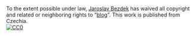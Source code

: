 To the extent possible under law,
[Jaroslav Bezdek](https://github.com/jardabezdek)
has waived all copyright and related or neighboring rights to
&ldquo;[blog](https://github.com/jardabezdek/web-blog)&rdquo;.
This work is published from Czechia.
<br/>
[![CC0](https://i.creativecommons.org/p/zero/1.0/88x31.png)](https://www.jaroslavbezdek.com)
